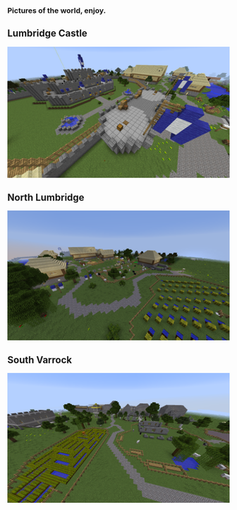 ### Pictures of the world, enjoy.

## Lumbridge Castle

![castle](https://github.com/EnEmerson/minecraft-runescape-world/blob/master/resources/lumbridge%20pic.png)

## North Lumbridge

![norht lum](https://github.com/EnEmerson/minecraft-runescape-world/blob/master/resources/north%20lumbridge%20pic.png)

## South Varrock

![south var](https://github.com/EnEmerson/minecraft-runescape-world/blob/master/resources/south%20varrock%20pic.png)